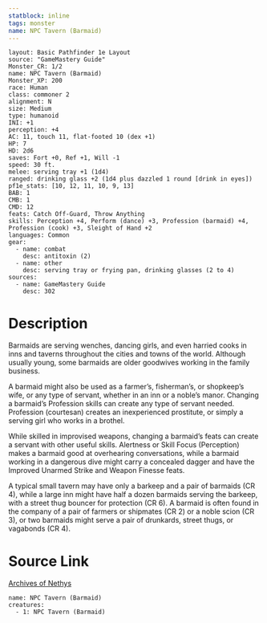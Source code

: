 ```yaml
---
statblock: inline
tags: monster
name: NPC Tavern (Barmaid)
---
```

```statblock
layout: Basic Pathfinder 1e Layout
source: "GameMastery Guide"
Monster_CR: 1/2
name: NPC Tavern (Barmaid)
Monster_XP: 200
race: Human
class: commoner 2
alignment: N
size: Medium
type: humanoid
INI: +1
perception: +4
AC: 11, touch 11, flat-footed 10 (dex +1)
HP: 7
HD: 2d6
saves: Fort +0, Ref +1, Will -1
speed: 30 ft.
melee: serving tray +1 (1d4)
ranged: drinking glass +2 (1d4 plus dazzled 1 round [drink in eyes])
pf1e_stats: [10, 12, 11, 10, 9, 13]
BAB: 1
CMB: 1
CMD: 12
feats: Catch Off-Guard, Throw Anything
skills: Perception +4, Perform (dance) +3, Profession (barmaid) +4, Profession (cook) +3, Sleight of Hand +2
languages: Common
gear:
  - name: combat
    desc: antitoxin (2)
  - name: other
    desc: serving tray or frying pan, drinking glasses (2 to 4)
sources:
  - name: GameMastery Guide
    desc: 302
```
# Description
Barmaids are serving wenches, dancing girls, and even harried cooks in inns and taverns throughout the cities and towns of the world. Although usually young, some barmaids are older goodwives working in the family business.

A barmaid might also be used as a farmer’s, fisherman’s, or shopkeep’s wife, or any type of servant, whether in an inn or a noble’s manor. Changing a barmaid’s Profession skills can create any type of servant needed. Profession (courtesan) creates an inexperienced prostitute, or simply a serving girl who works in a brothel.

While skilled in improvised weapons, changing a barmaid’s feats can create a servant with other useful skills. Alertness or Skill Focus (Perception) makes a barmaid good at overhearing conversations, while a barmaid working in a dangerous dive might carry a concealed dagger and have the Improved Unarmed Strike and Weapon Finesse feats.

A typical small tavern may have only a barkeep and a pair of barmaids (CR 4), while a large inn might have half a dozen barmaids serving the barkeep, with a street thug bouncer for protection (CR 6). A barmaid is often found in the company of a pair of farmers or shipmates (CR 2) or a noble scion (CR 3), or two barmaids might serve a pair of drunkards, street thugs, or vagabonds (CR 4).
# Source Link
[Archives of Nethys](https://aonprd.com/NPCDisplay.aspx?ItemName=Tavern%20(Barmaid))
```encounter-table
name: NPC Tavern (Barmaid)
creatures:
  - 1: NPC Tavern (Barmaid)
```
